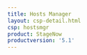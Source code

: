```yaml
---
title: Hosts Manager
layout: csp-detail.html
csp: hostsmgr
product: StageNow
productversion: '5.1'
---
```







